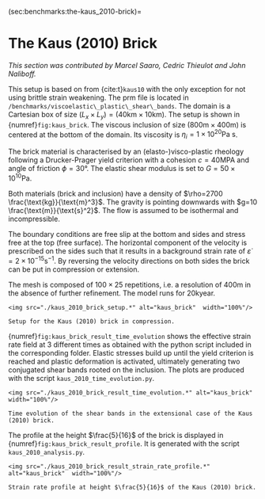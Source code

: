 (sec:benchmarks:the-kaus_2010-brick)=
# The Kaus (2010) Brick

*This section was contributed by Marcel Saaro, Cedric Thieulot and John Naliboff.*

This setup is based on from {cite:t}`kaus10` with the only exception for not using brittle strain weakening. The prm file is located in `/benchmarks/viscoelastic\_plastic\_shear\_bands`. The domain is a Cartesian box of size $(L_x \times L_y)=(40 \text{km} \times 10 \text{km})$.
The setup is shown in {numref}`fig:kaus_brick`. 
The viscous inclusion of size $(800 \text{m} \times 400 \text{m})$ is centered at the bottom of the domain. Its viscosity is $\eta_i=1 \times 10^{20} \text{Pa s}$.

The brick material is characterised by an (elasto-)visco-plastic
rheology following a Drucker-Prager yield criterion with a cohesion $c=40 \text{MPA}$ and angle of 
friction $\phi=30°$. The elastic shear modulus is set to $G=50 \times 10^{10} \text{Pa}$.

Both materials (brick and inclusion) have a density of $\rho=2700 \frac{\text{kg}}{\text{m}^3}$. The gravity is pointing downwards with $g=10 \frac{\text{m}}{\text{s}^2}$.
The flow is assumed to be isothermal and incompressible.

The boundary conditions are free slip at the bottom and sides and stress free at the top (free surface). The horizontal component of the velocity is prescribed on the sides such that it results in a background strain rate of $\dot{\varepsilon}=2 \times 10^{-15} \text{s}^{-1}$. By reversing the velocity directions on both sides the brick can be put in compression or extension. 

The mesh is composed of $100 \times 25$ repetitions, i.e. a resolution of $400 \text{m}$ in the absence of further refinement. The model runs for $20 \text{kyear}$.

```{figure-md} fig:kaus_brick
<img src="./kaus_2010_brick_setup.*" alt="kaus_brick"  width="100%"/>

Setup for the Kaus (2010) brick in compression.
```

{numref}`fig:kaus_brick_result_time_evolution` shows the effective strain rate field at 3 different times as obtained with the python script included in the corresponding folder. Elastic stresses build up until the yield criterion is reached and plastic deformation is activated,  ultimately generating two conjugated shear bands rooted on the inclusion. The plots are produced with the script `kaus_2010_time_evolution.py`.

```{figure-md} fig:kaus_brick_result_time_evolution
<img src="./kaus_2010_brick_result_time_evolution.*" alt="kaus_brick"  width="100%"/>

Time evolution of the shear bands in the extensional case of the Kaus (2010) brick.
```

The profile at the height $\frac{5}{16}$ of the brick is displayed in {numref}`fig:kaus_brick_result_profile`. It is generated with the script `kaus_2010_analysis.py`.

```{figure-md} fig:kaus_brick_result_profile
<img src="./kaus_2010_brick_result_strain_rate_profile.*" alt="kaus_brick"  width="100%"/>

Strain rate profile at height $\frac{5}{16}$ of the Kaus (2010) brick.
```
